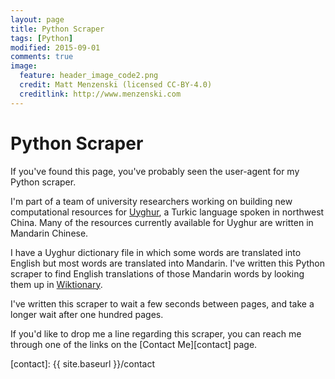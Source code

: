 ```yaml
---
layout: page
title: Python Scraper
tags: [Python]
modified: 2015-09-01
comments: true
image:
  feature: header_image_code2.png
  credit: Matt Menzenski (licensed CC-BY-4.0)
  creditlink: http://www.menzenski.com
---
```


# Python Scraper

If you've found this page, you've probably seen the user-agent for my
Python scraper.

I'm part of a team of university researchers working on building new
computational resources for [Uyghur][uy], a Turkic language spoken in
northwest China. Many of the resources currently available for Uyghur
are written in Mandarin Chinese.

I have a Uyghur dictionary file in which some words are translated
into English but most words are translated into Mandarin. I've written
this Python scraper to find English translations of those Mandarin
words by looking them up in [Wiktionary][wikt].

I've written this scraper to wait a few seconds between pages, and
take a longer wait after one hundred pages.

If you'd like to drop me a line regarding this scraper, you can reach
me through one of the links on the [Contact Me][contact] page.

[uy]: http://en.wikipedia.org/wiki/Uyghur_language
[wikt]: http://en.wiktionary.org/wiki/Wiktionary:Main_Page
[contact]: {{ site.baseurl }}/contact
